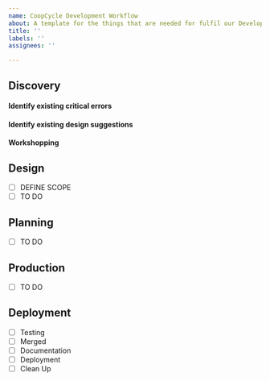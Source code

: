 ```yaml
---
name: CoopCycle Development Workflow
about: A template for the things that are needed for fulfil our Development workflow
title: ''
labels: ''
assignees: ''

---
```


## Discovery
#### Identify existing critical errors

#### Identify existing design suggestions

#### Workshopping

## Design

- [ ] DEFINE SCOPE
- [ ] TO DO

## Planning

- [ ] TO DO

## Production

- [ ] TO DO

## Deployment

- [ ] Testing
- [ ] Merged
- [ ] Documentation
- [ ] Deployment
- [ ] Clean Up
